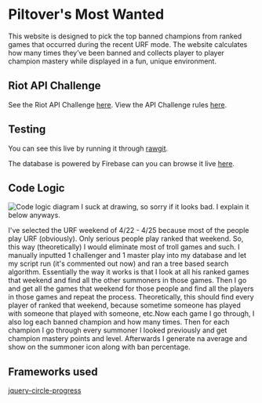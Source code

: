 ﻿# Piltover's Most Wanted

This website is designed to pick the top banned champions from ranked games that occurred during the recent URF mode. The website calculates how many times they’ve been banned and collects player to player champion mastery while displayed in a fun, unique environment.

## Riot API Challenge
See the Riot API Challenge [here](https://developer.riotgames.com/discussion/announcements/show/eoq3tZd1).
View the API Challenge rules [here](https://developer.riotgames.com/api-challenge-rules).

## Testing
You can see this live by running it through [rawgit](https://rawgit.com/victhebeast/Piltover-s-Most-Wanted/master/index.html).

The database is powered by Firebase can you can browse it live [here](https://pilt-most-want.firebaseio.com).

## Code Logic
![Code logic diagram](https://github.com/victhebeast/Piltover-s-Most-Wanted/raw/master/CodeLogic.png)
I suck at drawing, so sorry if it looks bad. I explain it below anyways.

I've selected the URF weekend of 4/22 - 4/25 because most of the people play URF (obviously). Only serious people play ranked that weekend. So, this way (theoretically) I would eliminate most of troll games and such. I manually inputted 1 challenger and 1 master play into my database and let my script run (it's commented out now) and ran a tree based search algorithm. Essentially the way it works is that I look at all his ranked games that weekend and find all the other summoners in those games. Then I go and get all the games that weekend for those people and find all the players in those games and repeat the process. Theoretically, this should find every player of ranked that weekend, because sometime someone has played with someone that played with someone, etc.Now each game I go through, I also log each banned champion and how many times. Then for each champion I go through every summoner I looked previously and get champion mastery points and level. Afterwards I generate na average and show on the summoner icon along with ban percentage.

## Frameworks used
[jquery-circle-progress](https://github.com/kottenator/jquery-circle-progress)